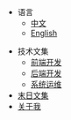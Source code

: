 
- 语言
  - [中文](/)
  - [English](/en/en.md)
* 技术文集
  * [前端开发](/slientdoc/web/html.md)
  * [后端开发](/serverdoc)
  * [系统运维](/sysdoc)
* [末日文集](/arctile/jinyong/jinyong.md)
* [关于我](/demo.html)
